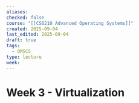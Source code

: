 ```yaml
---
aliases:
checked: false
course: "[[CS6210 Advanced Operating Systems]]"
created: 2025-09-04
last_edited: 2025-09-04
draft: true
tags:
  - OMSCS
type: lecture
week:
---
```

# Week 3 - Virtualization

